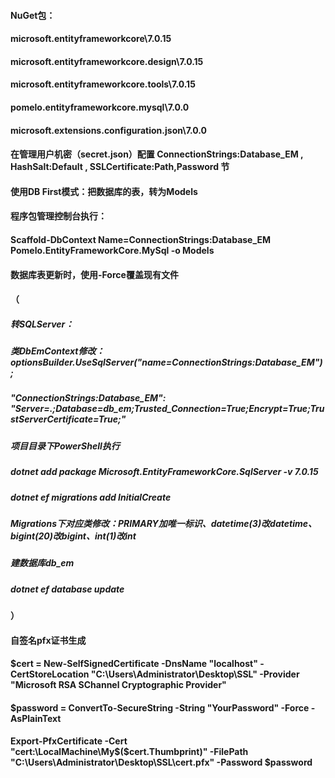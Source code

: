 #### NuGet包：
#### microsoft.entityframeworkcore\7.0.15
#### microsoft.entityframeworkcore.design\7.0.15
#### microsoft.entityframeworkcore.tools\7.0.15
#### pomelo.entityframeworkcore.mysql\7.0.0
#### microsoft.extensions.configuration.json\7.0.0
####
#### 在管理用户机密（secret.json）配置 ConnectionStrings:Database_EM , HashSalt:Default , SSLCertificate:Path,Password 节
####
#### 使用DB First模式：把数据库的表，转为Models
#### 程序包管理控制台执行：
#### Scaffold-DbContext Name=ConnectionStrings:Database_EM Pomelo.EntityFrameworkCore.MySql -o Models
#### 数据库表更新时，使用-Force覆盖现有文件
#### 
#### （
##### 转SQLServer：
##### 类DbEmContext修改：optionsBuilder.UseSqlServer("name=ConnectionStrings:Database_EM");
##### "ConnectionStrings:Database_EM": "Server=.;Database=db_em;Trusted_Connection=True;Encrypt=True;TrustServerCertificate=True;"
##### 项目目录下PowerShell执行
##### dotnet add package Microsoft.EntityFrameworkCore.SqlServer -v 7.0.15
##### dotnet ef migrations add InitialCreate
##### Migrations下对应类修改：PRIMARY加唯一标识、datetime(3)改datetime、bigint(20)改bigint、int(1)改int
##### 建数据库db_em
##### dotnet ef database update
#### ）
####
#### 自签名pfx证书生成
#### $cert = New-SelfSignedCertificate -DnsName "localhost" -CertStoreLocation "C:\Users\Administrator\Desktop\SSL" -Provider "Microsoft RSA SChannel Cryptographic Provider"
#### $password = ConvertTo-SecureString -String "YourPassword" -Force -AsPlainText
#### Export-PfxCertificate -Cert "cert:\LocalMachine\My\$($cert.Thumbprint)" -FilePath "C:\Users\Administrator\Desktop\SSL\cert.pfx" -Password $password
